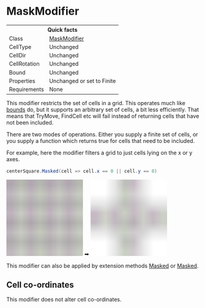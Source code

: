 # MaskModifier

<table>
<tr><th colspan="2">Quick facts</th></tr>
<tr><td>Class</td><td><a href="xref:Sylves.MaskModifier">MaskModifier</a></td></tr>
<tr><td>CellType</td><td>Unchanged</td></tr>
<tr><td>CellDir</td><td>Unchanged</td></tr>
<tr><td>CellRotation</td><td>Unchanged</td></tr>
<tr><td>Bound</td><td>Unchanged</td></tr>
<tr><td>Properties</td><td>Unchanged or set to Finite</td></tr>
<tr><td>Requirements</td><td>None</td></tr>
</table>

This modifier restricts the set of cells in a grid. This operates much like [bounds](../concepts/bounds.md) do, but it supports an arbitrary set of cells, a bit less efficiently. That means that TryMove, FindCell etc will fail instead of returning cells that have not been included.

There are two modes of operations. Either you supply a finite set of cells, or you supply a function which returns true for cells that need to be included.

For example, here the modifier filters a grid to just cells lying on the x or y axes.

```csharp
centerSquare.Masked(cell => cell.x == 0 || cell.y == 0)
```

<img width="200px" src="../../images/grids/center_square.svg" /></img> ➡ <img width="200px" src="../../images/grids/mask_square.svg" /></img>

This modifier can also be applied by extension methods [Masked](xref:Sylves.GridExtensions.Masked(Sylves.IGrid,System.Collections.Generic.ISet{Sylves.Cell})) or [Masked](xref:Sylves.GridExtensions.Masked(Sylves.IGrid,System.Func{Sylves.Cell,System.Boolean},System.Collections.Generic.IEnumerable{Sylves.Cell})).

## Cell co-ordinates

This modifier does not alter cell co-ordinates.